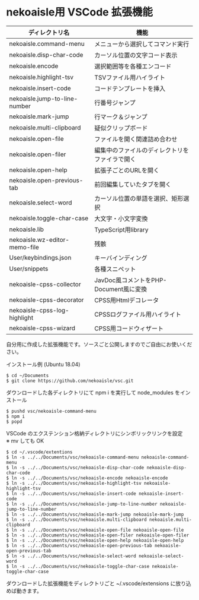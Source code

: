 # nekoaisle用 VSCode 拡張機能

|        ディレクトリ名         |                      機能                      |
| ----------------------------- | ---------------------------------------------- |
| nekoaisle.command-menu        | メニューから選択してコマンド実行               |
| nekoaisle.disp-char-code      | カーソル位置の文字コード表示                   |
| nekoaisle.encode              | 選択範囲等を各種エンコード                     |
| nekoaisle.highlight-tsv       | TSVファイル用ハイライト                        |
| nekoaisle.insert-code         | コードテンプレートを挿入                       |
| nekoaisle.jump-to-line-number | 行番号ジャンプ                                 |
| nekoaisle.mark-jump           | 行マーク＆ジャンプ                             |
| nekoaisle.multi-clipboard     | 疑似クリップボード                             |
| nekoaisle.open-file           | ファイルを開く関連詰め合わせ                   |
| nekoaisle.open-filer          | 編集中のファイルのディレクトリをファイラで開く |
| nekoaisle.open-help           | 拡張子ごとのURLを開く                          |
| nekoaisle.open-previous-tab   | 前回編集していたタブを開く                     |
| nekoaisle.select-word         | カーソル位置の単語を選択、矩形選択             |
| nekoaisle.toggle-char-case    | 大文字・小文字変換                             |
| nekoaisle.lib                 | TypeScript用library                            |
| nekoaisle.wz-editor-memo-file | 残骸                                           |
| User/keybindings.json         | キーバインディング                             |
| User/snippets                 | 各種スニペット                                 |
| nekoaisle-cpss-collector      | JavDoc風コメントをPHP-Document風に変換         |
| nekoaisle-cpss-decorator      | CPSS用Htmlデコレータ                           |
| nekoaisle-cpss-log-highlight  | CPSSログファイル用ハイライト                   |
| nekoaisle-cpss-wizard         | CPSS用コードウィザート                         |

自分用に作成した拡張機能です。ソースごと公開しますのでご自由にお使いください。

インストール例 (Ubuntu 18.04)  

```console
$ cd ~/Documents
$ git clone https://github.com/nekoaisle/vsc.git
```

ダウンロードした各ディレクトリにて npm i を実行して node_modules をインストール
```console
$ pushd vsc/nekoaisle-command-menu
$ npm i
$ popd 
```

VSCode のエクステンション格納ディレクトリにシンボリックリンクを設定  
※ mv しても OK
```console
$ cd ~/.vscode/extentions
$ ln -s ../../Documents/vsc/nekoaisle-command-menu nekoaisle-command-menu
$ ln -s ../../Documents/vsc/nekoaisle-disp-char-code nekoaisle-disp-char-code
$ ln -s ../../Documents/vsc/nekoaisle-encode nekoaisle-encode
$ ln -s ../../Documents/vsc/nekoaisle-highlight-tsv nekoaisle-highlight-tsv
$ ln -s ../../Documents/vsc/nekoaisle-insert-code nekoaisle-insert-code
$ ln -s ../../Documents/vsc/nekoaisle-jump-to-line-number nekoaisle-jump-to-line-number
$ ln -s ../../Documents/vsc/nekoaisle-mark-jump nekoaisle-mark-jump
$ ln -s ../../Documents/vsc/nekoaisle.multi-clipboard nekoaisle.multi-clipboard
$ ln -s ../../Documents/vsc/nekoaisle-open-file nekoaisle-open-file
$ ln -s ../../Documents/vsc/nekoaisle-open-filer nekoaisle-open-filer
$ ln -s ../../Documents/vsc/nekoaisle-open-help nekoaisle-open-help
$ ln -s ../../Documents/vsc/nekoaisle-open-previous-tab nekoaisle-open-previous-tab
$ ln -s ../../Documents/vsc/nekoaisle-select-word nekoaisle-select-word
$ ln -s ../../Documents/vsc/nekoaisle-toggle-char-case nekoaisle-toggle-char-case
```

ダウンロードした拡張機能をディレクトリごと ~/.vscode/extensions に放り込めば動きます。
